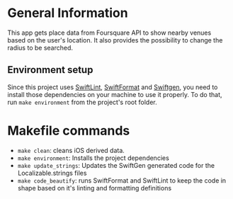 # General Information

This app gets place data from Foursquare API to show nearby venues based on the user's location.
It also provides the possibility to change the radius to be searched.

## Environment setup
Since this project uses [SwiftLint](https://github.com/realm/SwiftLint), [SwiftFormat](https://github.com/nicklockwood/SwiftFormat) and [Swiftgen](https://github.com/SwiftGen/SwiftGen), you need to install those dependencies on your machine to use it properly. To do that, run `make environment` from the project's root folder.

# Makefile commands
- `make clean`: cleans iOS derived data.
- `make environment`: Installs the project dependencies
- `make update_strings`: Updates the SwiftGen generated code for the Localizable.strings files
- `make code_beautify`: runs SwiftFormat and SwiftLint to keep the code in shape based on it's linting and formatting definitions
